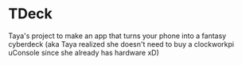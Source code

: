 # TDeck

Taya's project to make an app that turns your phone into a fantasy cyberdeck
(aka Taya realized she doesn't need to buy a clockworkpi uConsole since she already has hardware xD)
